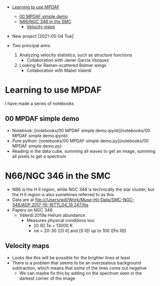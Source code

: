 - [Learning to use MPDAF](#org915755a)
    - [00 MPDAF simple demo](#org988d12c)
  - [N66/NGC 346 in the SMC](#orgcec9bf4)
    - [Velocity maps](#org6ccc1cb)

-   New project <span class="timestamp-wrapper"><span class="timestamp">[2021-05-04 Tue]</span></span>
-   Two principal aims:
    1.  Analyzing velocity statistics, such as structure functions
        -   Collaboration with Javier García Vázquez
    2.  Looking for Raman-scattered Balmer wings
        -   Collaboration with Mabel Valerdi


<a id="org915755a"></a>

# Learning to use MPDAF

I have made a series of notebooks


<a id="org988d12c"></a>

## 00 MPDAF simple demo

-   Notebook: [notebooks/00 MPDAF simple demo.ipynb](notebooks/00 MPDAF simple demo.ipynb)
-   Pure python: [notebooks/00 MPDAF simple demo.py](notebooks/00 MPDAF simple demo.py)
-   Reading in the data cube, summing all waves to get an image, summing all pixels to get a spectrum


<a id="orgcec9bf4"></a>

# N66/NGC 346 in the SMC

-   N66 is the H II region, while NGC 346 is technically the star cluster, but the H II region is also sometimes referred to as this
-   Data are at <file:///Users/will/Work/Muse-Hii-Data/SMC-NGC-346/ADP.2017-10-16T11_04_19.247.fits>
-   Papers on NGC 346
    -   Valerdi:2019a Helium abundance
        -   Measures physical conditions too:
            -   [O III] Te = 13000 K
            -   ne = 20-30 ([O II] and [S II]) up to 100 ([Fe III])


<a id="org6ccc1cb"></a>

## Velocity maps

-   Looks like this will be possible for the brighter lines at least
-   There is a problem that seems to be an overzealous background subtraction, which means that some of the lines come out negative
    -   We can maybe fix this by adding on the spectrum seen in the darkest corner of the image
